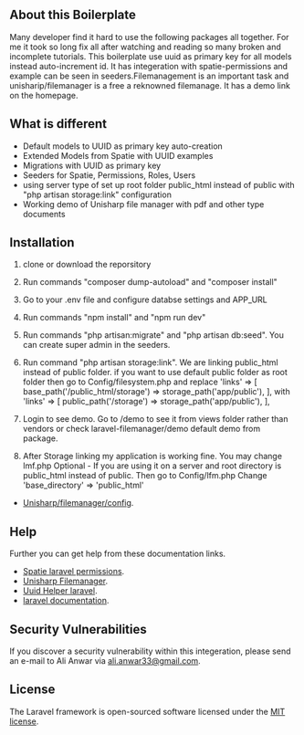 ## About this Boilerplate

Many developer find it hard to use the following packages all together. For me it took so long fix all after watching and reading so many broken and incomplete tutorials. This boilerplate use uuid as primary key for all models instead auto-increment id. It has integeration with spatie-permissions and example can be seen in seeders.Filemanagement is an important task and unisharip/filemanager is a free a reknowned filemanage. It has a demo link on the homepage.

## What is different 
- Default models to UUID as primary key auto-creation
- Extended Models from Spatie with UUID examples
- Migrations with UUID as primary key 
- Seeders for Spatie, Permissions, Roles, Users
- using server type of set up root folder public_html instead of public with "php artisan storage:link" configuration
- Working demo of Unisharp file manager with pdf and other type documents 



## Installation 
1. clone or download the reporsitory 
2. Run commands "composer dump-autoload" and "composer install"
3. Go to your .env file and configure databse settings and APP_URL
4. Run commands "npm install" and "npm run dev"


6. Run commands "php artisan:migrate" and "php artisan db:seed". You can create super admin in the seeders.

7. Run command "php artisan storage:link". We are linking public_html instead of public folder. if you want to use default public folder as root folder then go to Config/filesystem.php and replace 
'links' => [
        base_path('/public_html/storage') => storage_path('app/public'),
    ],
with 
'links' => [
        public_path('/storage') => storage_path('app/public'),
    ],

8. Login to see demo. Go to /demo to see it from views folder rather than vendors  or check laravel-filemanager/demo default demo from package.

9. After Storage linking my application is working fine. You may change lmf.php 
 Optional - If you are using it on a server and root directory is public_html instead of public. Then go to Config/lfm.php 
Change 'base_directory' => 'public_html'
- [Unisharp/filemanager/config](https://unisharp.github.io/laravel-filemanager/config).

## Help 
Further you can get help from these documentation links.


- [Spatie laravel permissions](https://github.com/spatie/laravel-permission).
- [Unisharp Filemanager](https://unisharp.github.io/laravel-filemanager/installation).
- [Uuid Helper laravel](https://laravel.com/docs/7.x/helpers#method-str-uuid).
- [laravel documentation](https://laravel.com/docs/7.x).



## Security Vulnerabilities

If you discover a security vulnerability within this integeration, please send an e-mail to Ali Anwar via [ali.anwar33@gmail.com](ali.anwar33@gmail.com). 

## License

The Laravel framework is open-sourced software licensed under the [MIT license](https://opensource.org/licenses/MIT).
